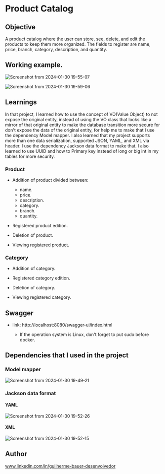 # Product Catalog                                                      
                               
## Objective                          
A product catalog where the user can store, see, delete, and edit the products to keep them more organized. The fields to register are name, price, branch, category, description, and quantity.
     
## Working example.                        

![Screenshot from 2024-01-30 19-55-07](https://github.com/GuilhermeBauer16/Product-Catalog/assets/123701893/c4d0917c-3584-461c-a740-5db62acf529f)

![Screenshot from 2024-01-30 19-59-06](https://github.com/GuilhermeBauer16/Product-Catalog/assets/123701893/c7068a67-0dfe-479f-abf2-c6c8f37c8d8c)           


   
## Learnings 

In that project, I learned how to use the concept of VO(Value Object) to not expose the original entity, instead of using the VO class that looks like a mirror of that original entity to make the database transition more secure for don't expose the data of the original entity, for help me to make that I use the dependency Model mapper. I also learned that my project supports more than one data serialization, supported JSON, YAML, and XML via header. I use the dependency Jackson data format to make that. I also learned to use UUID and how to Primary key instead of long or big int in my tables for more security.


### Product
* Addition of product divided between:    
  * name.
  * price.
  * description.
  * category.
  * branch.
  * quantity.
   
* Registered product edition.     
  
* Deletion of product.

* Viewing registered product.

 ### Category

* Addition of category.   
  
  
* Registered category edition.     
  
* Deletion of category.

* Viewing registered category.

## Swagger
* link: http://localhost:8080/swagger-ui/index.html

 
  * If the operation system is Linux, don't forget to put sudo before docker.

## Dependencies that I used in the project

### Model mapper

![Screenshot from 2024-01-30 19-49-21](https://github.com/GuilhermeBauer16/Product-Catalog/assets/123701893/eacda546-b024-4f92-86a2-5ea858b71e92)

### Jackson data format

#### YAML
![Screenshot from 2024-01-30 19-52-26](https://github.com/GuilhermeBauer16/Product-Catalog/assets/123701893/f2226aa7-c35f-44b4-8278-cfefa2fc5eb1)

#### XML

![Screenshot from 2024-01-30 19-52-15](https://github.com/GuilhermeBauer16/Product-Catalog/assets/123701893/5978a008-95bb-4d23-afd5-2fa8f3da820d)

## Author
 www.linkedin.com/in/guilherme-bauer-desenvolvedor






